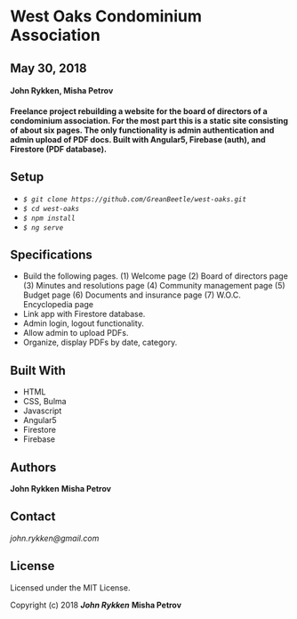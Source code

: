 # West Oaks Condominium Association

## May 30, 2018

#### John Rykken, Misha Petrov

#### Freelance project rebuilding a website for the board of directors of a condominium association. For the most part this is a static site consisting of about six pages. The only functionality is admin authentication and admin upload of PDF docs. Built with Angular5, Firebase (auth), and Firestore (PDF database).       

## Setup

* _`$ git clone https://github.com/GreanBeetle/west-oaks.git`_
* _`$ cd west-oaks`_
* _`$ npm install`_
* _`$ ng serve`_

## Specifications

* Build the following pages. (1) Welcome page (2) Board of directors page (3) Minutes and resolutions page (4) Community management page (5) Budget page (6) Documents and insurance page (7) W.O.C. Encyclopedia page  
* Link app with Firestore database.
* Admin login, logout  functionality.
* Allow admin to upload PDFs.
* Organize, display PDFs by date, category.

## Built With

* HTML
* CSS, Bulma
* Javascript
* Angular5
* Firestore
* Firebase

## Authors

**John Rykken** **Misha Petrov**

## Contact

_john.rykken@gmail.com_

## License

Licensed under the MIT License.

  <!-- ## Acknowledgments -->

Copyright (c) 2018 **_John Rykken_** **Misha Petrov**
